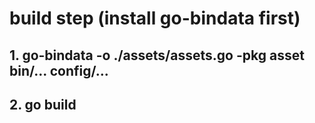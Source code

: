 # build step (install go-bindata first)
## 1. go-bindata -o ./assets/assets.go -pkg asset bin/... config/...
## 2. go build